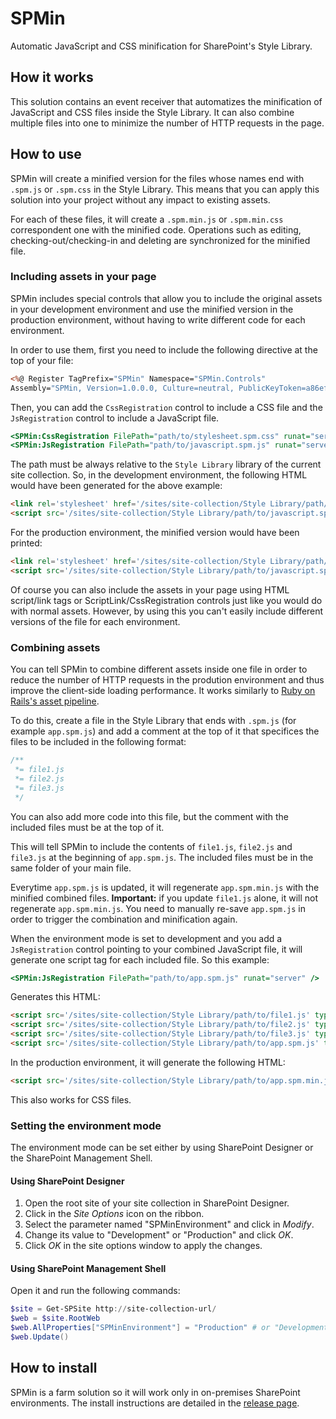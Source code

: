 # SPMin
Automatic JavaScript and CSS minification for SharePoint's Style Library.

## How it works
This solution contains an event receiver that automatizes the minification of JavaScript and CSS files inside the
Style Library. It can also combine multiple files into one to minimize the number of HTTP requests in the page.

## How to use
SPMin will create a minified version for the files whose names end with `.spm.js` or `.spm.css` in the Style Library.
This means that you can apply this solution into your project without any impact to existing assets.

For each of these files, it will create a `.spm.min.js` or `.spm.min.css` correspondent one with the minified code. Operations
such as editing, checking-out/checking-in and deleting are synchronized for the minified file.

### Including assets in your page
SPMin includes special controls that allow you to include the original assets in your development environment and use the minified version in the production environment, without having to write different code for each environment.

In order to use them, first you need to include the following directive at the top of your file:

```asp
<%@ Register TagPrefix="SPMin" Namespace="SPMin.Controls"
Assembly="SPMin, Version=1.0.0.0, Culture=neutral, PublicKeyToken=a86ef32346edfcab" %>
```

Then, you can add the `CssRegistration` control to include a CSS file and the `JsRegistration` control to include a JavaScript file.

```asp
<SPMin:CssRegistration FilePath="path/to/stylesheet.spm.css" runat="server" />
<SPMin:JsRegistration FilePath="path/to/javascript.spm.js" runat="server" />
```

The path must be always relative to the `Style Library` library of the current site collection. So, in the development environment, the following HTML would have been generated for the above example:

```html
<link rel='stylesheet' href='/sites/site-collection/Style Library/path/to/stylesheet.spm.css' type='text/css' />
<script src='/sites/site-collection/Style Library/path/to/javascript.spm.js' type='text/javascript'></script>
```

For the production environment, the minified version would have been printed:

```html
<link rel='stylesheet' href='/sites/site-collection/Style Library/path/to/stylesheet.spm.min.css' type='text/css' />
<script src='/sites/site-collection/Style Library/path/to/javascript.spm.min.js' type='text/javascript'></script>
```
Of course you can also include the assets in your page using HTML script/link tags or ScriptLink/CssRegistration controls just like you would do with normal assets. However, by using this you can't easily include different versions of the file for each environment.

### Combining assets

You can tell SPMin to combine different assets inside one file in order to reduce the number of HTTP requests in the prodution environment and thus improve the client-side loading performance. It works similarly to [Ruby on Rails's asset pipeline](https://github.com/rails/sprockets).

To do this, create a file in the Style Library that ends with `.spm.js` (for example `app.spm.js`) and add a comment at the top of it that specifices the files to be included in the following format:

```javascript
/**
 *= file1.js
 *= file2.js
 *= file3.js
 */
```

You can also add more code into this file, but the comment with the included files must be at the top of it.

This will tell SPMin to include the contents of `file1.js`, `file2.js` and `file3.js` at the beginning of `app.spm.js`. The included files must be in the same folder of your main file.

Everytime `app.spm.js` is updated, it will regenerate `app.spm.min.js` with the minified combined files. **Important:** if you update `file1.js` alone, it will not regenerate `app.spm.min.js`. You need to manually re-save `app.spm.js` in order to trigger the combination and minification again.

When the environment mode is set to development and you add a `JsRegistration` control pointing to your combined JavaScript file, it will generate one script tag for each included file. So this example:

```asp
<SPMin:JsRegistration FilePath="path/to/app.spm.js" runat="server" />
```

Generates this HTML:

```html
<script src='/sites/site-collection/Style Library/path/to/file1.js' type='text/javascript'></script>
<script src='/sites/site-collection/Style Library/path/to/file2.js' type='text/javascript'></script>
<script src='/sites/site-collection/Style Library/path/to/file3.js' type='text/javascript'></script>
<script src='/sites/site-collection/Style Library/path/to/app.spm.js' type='text/javascript'></script>
```

In the production environment, it will generate the following HTML:

```html
<script src='/sites/site-collection/Style Library/path/to/app.spm.min.js' type='text/javascript'></script>
```

This also works for CSS files.

### Setting the environment mode

The environment mode can be set either by using SharePoint Designer or the SharePoint Management Shell.

#### Using SharePoint Designer

1. Open the root site of your site collection in SharePoint Designer.
2. Click in the *Site Options* icon on the ribbon.
3. Select the parameter named "SPMinEnvironment" and click in *Modify*.
4. Change its value to "Development" or "Production" and click *OK*.
5. Click *OK* in the site options window to apply the changes.

#### Using SharePoint Management Shell

Open it and run the following commands:

```powershell
$site = Get-SPSite http://site-collection-url/
$web = $site.RootWeb
$web.AllProperties["SPMinEnvironment"] = "Production" # or "Development"
$web.Update()
```

## How to install
SPMin is a farm solution so it will work only in on-premises SharePoint environments. The install instructions are detailed in the [release page](https://github.com/ghsehn/SPMin/releases/latest).
